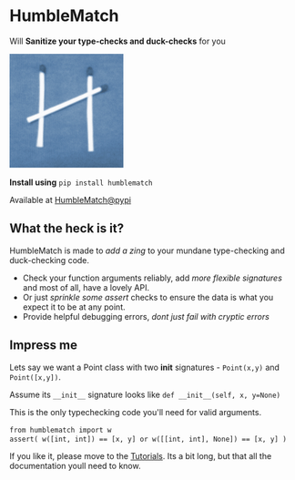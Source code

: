 # HumbleMatch 
Will **Sanitize your type-checks and duck-checks** for you

![HumbleMatch logo](./img/logo_medium.png "Yeah, I took that pic :)")

**Install using**
`pip install humblematch`

Available at [HumbleMatch@pypi](https://pypi.python.org/pypi/humblematch)


## What the heck is it?

HumbleMatch is made to *add a zing* to your mundane type-checking and duck-checking code.

* Check your function arguments reliably, add *more flexible signatures* and most of all, have a lovely API.
* Or just *sprinkle some assert* checks to ensure the data is what you expect it to be at any point.
* Provide helpful debugging errors, *dont just fail with cryptic errors*

## Impress me

Lets say we want a Point class with two __init__ signatures - `Point(x,y)` and `Point([x,y])`.

Assume its `__init__` signature looks like `def __init__(self, x, y=None)`

This is the only typechecking code you'll need for valid arguments.
    
    from humblematch import w
    assert( w([int, int]) == [x, y] or w([[int, int], None]) == [x, y] )

If you like it, please move to the [Tutorials](./tutorial). Its a bit long, but that all the documentation youll need to know.
